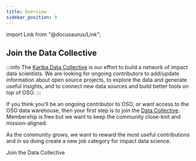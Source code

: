 ```yaml
---
title: Overview
sidebar_position: 0
---
```


import Link from "@docusaurus/Link";

## Join the Data Collective

:::info
The [Kariba Data Collective](https://kariba.network) is our effort to build a network of impact data scientists. We are looking for ongoing contributors to add/update information about open source projects, to explore the data and generate useful insights, and to connect new data sources and build better tools on top of OSO.
:::

If you think you'll be an ongoing contributor to OSO, or want access to the OSO data warehouse, then your first step is to join the [Data Collective](https://kariba.network). Membership is free but we want to keep the community close-knit and mission-aligned.

As the community grows, we want to reward the most useful contributions and in so doing create a new job category for impact data science.

<Link to="https://kariba.network" className="button button--secondary button--lg">Join the Data Collective</Link>
